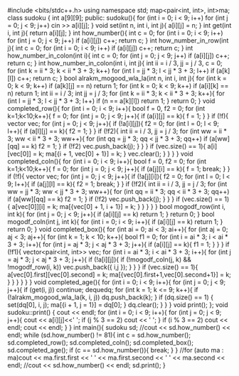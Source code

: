 #include <bits/stdc++.h>
using namespace std;
map<pair<int, int>, int>ma;
class sudoku {
	int a[9][9];
public:
	sudoku(){
		for (int i = 0; i < 9; i++)
			for (int j = 0; j < 9; j++)
				cin >> a[i][j];
	}
	void set(int n, int i, int j){
		a[i][j] = n;
	}
	int get(int i, int j){
		return a[i][j];
	}
	int how_number(){
		int c = 0;
		for (int i = 0; i < 9; i++)
			for (int j = 0; j < 9; j++)
				if (a[i][j])
					c++;
		return c;
	}
	int how_number_in_row(int j){
		int c = 0;
		for (int i = 0; i < 9; i++)
			if (a[i][j])
				c++;
		return c;
	}
	int how_number_in_colon(int i){
		int c = 0;
		for (int j = 0; j < 9; j++)
			if (a[i][j])
				c++;
		return c;
	}
	int how_number_in_colon(int i, int j){
		int ii = i / 3, jj = j / 3, c = 0;
		for (int k = ii * 3; k < ii * 3 + 3; k++)
			for (int l = jj * 3; l < jj * 3 + 3; l++)
				if (a[k][l])
					c++;
		return c;
	}
	bool alrakm_mogood_wla_la(int n, int i, int j){
		for (int k = 0; k < 9; k++)
			if (a[k][j] == n)
				return 1;
		for (int k = 0; k < 9; k++)
			if (a[i][k] == n)
				return 1;
		int ii = i / 3;
		int jj = j / 3;
		for (int k = ii * 3; k < ii * 3 + 3; k++){
			for (int l = jj * 3; l < jj * 3 + 3; l++)
				if (n == a[k][l])
					return 1;
		}
		return 0;
	}
	void completed_row(){
		for (int i = 0; i < 9; i++){
			bool f = 0, f2 = 0;
			for (int k=1;k<10;k++){
				f = 0;
				for (int j = 0; j < 9; j++){
					if (a[i][j] == k){
						f = 1;
				    }
				}
				if (!f){
					vector <int>vec;
					for (int j = 0; j < 9; j++){
						if (!a[i][j]){
							f2 = 0;
							for (int l = 0; l < 9; l++){
								if (a[l][j] == k){
									f2 = 1; 
								}
							}
							if (!f2){
								int ii = i / 3, jj = j / 3;
								for (int ww = ii * 3; ww < ii * 3 + 3; ww++){
									for (int qq = jj * 3; qq < jj * 3 + 3; qq++)
										if (a[ww][qq] == k)
											f2 = 1;
								}
								if (!f2)
								vec.push_back(j);
							}
						}
					}
					if (vec.size() == 1){
						a[i][vec[0]] = k;
						ma[{i + 1, vec[0] + 1}] = k;
					}
					vec.clear();
				}
			}
		}
	}
	void completed_coln(){
		for (int i = 0; i < 9; i++){
			bool f = 0, f2 = 0;
			for (int k=1;k<10;k++){
				f = 0;
				for (int j = 0; j < 9; j++){
					if (a[j][i] == k){
						f = 1; break;
				    }
				}
				if (!f){
					vector <int>vec;
					for (int j = 0; j < 9; j++){
						if (!a[j][i]){
							f2 = 0;
							for (int l = 0; l < 9; l++){
								if (a[j][l] == k){
									f2 = 1; break;
								}
							}
							if (!f2){
								int ii = i / 3, jj = j / 3;
								for (int ww = jj * 3; ww < jj * 3 + 3; ww++){
									for (int qq = ii * 3; qq < ii * 3 + 3; qq++)
										if (a[ww][qq] == k)
											f2 = 1;
								}
								if (!f2)
								vec.push_back(j);
							}
						}
					}
					if (vec.size() == 1){
						a[vec[0]][i] = k;
						ma[{vec[0] + 1, i + 1}] = k;
					}
				}
			}
		}
	}
	bool mogodf_row(int i, int k){
		for (int j = 0; j < 9; j++){
			if (a[i][j] == k)
				return 1;
		}
		return 0;
	}
	bool mogodf_coln(int j, int k){
		for (int i = 0; i < 9; i++){
			if (a[i][j] == k)
				return 1;
		}
		return 0;
	}
	void completed_box(){
		for (int ai = 0; ai < 3; ai++){
			for (int aj = 0; aj < 3; aj++){
				for (int k = 1; k < 10; k++){
					bool f1 = 0;
					for (int i = ai * 3; i < ai * 3 + 3; i++){
						for (int j = aj * 3; j < aj * 3 + 3; j++){
							if (a[i][j] == k){
								f1 = 1;
							}
						}
					}
					if (!f1){
						vector<pair<int, int>> vec;
						for (int i = ai * 3; i < ai * 3 + 3; i++){
							for (int j = aj * 3; j < aj * 3 + 3; j++){
								if (!a[i][j]){
									if (!mogodf_coln(j, k) && !mogodf_row(i, k))
										vec.push_back({ i,j });
								}
							}
						}
						if (vec.size() == 1){
							a[vec[0].first][vec[0].second] = k;
							ma[{vec[0].first+1,vec[0].second+1}] = k;
						}
					}
				}
			}
		}
	}
	void completed_age(){
		for (int i = 0; i < 9; i++){
			for (int j = 0; j < 9; j++){
				if (get(i, j))
					continue;
				deque<int>dq;
				for (int k = 1; k <= 9; k++){
					if (!alrakm_mogood_wla_la(k, i, j))
						dq.push_back(k);
				}
				if (dq.size() == 1) {
					set(dq[0], i, j);
					ma[{i + 1, j = 1}] = dq[0];
				}
				dq.clear();
			}
		}
	}
	void print();
};
void sudoku::print()
{
	cout << endl;
	for (int i = 0; i < 9; i++){
		for (int j = 0; j < 9; j++){
			cout << a[i][j]<<' ';
			if (j % 3 == 2)
				cout << ' ';
		}
		if (i % 3 == 2)
			cout << endl;
		cout << endl;
	}
}
int main(){
	sudoku sd;
	//cout << sd.how_number() << endl;
	while (sd.how_number() != 81){
		int c = sd.how_number();
		sd.completed_row();
		sd.completed_coln();
	    sd.completed_box();
		sd.completed_age();
		if (c == sd.how_number()){
			break;
		}
	}
	//for (auto ma : ma)cout << ma.first.first << ' ' << ma.first.second << ' ' << ma.second << endl;
	//cout << sd.how_number() << endl;
	sd.print();
}
